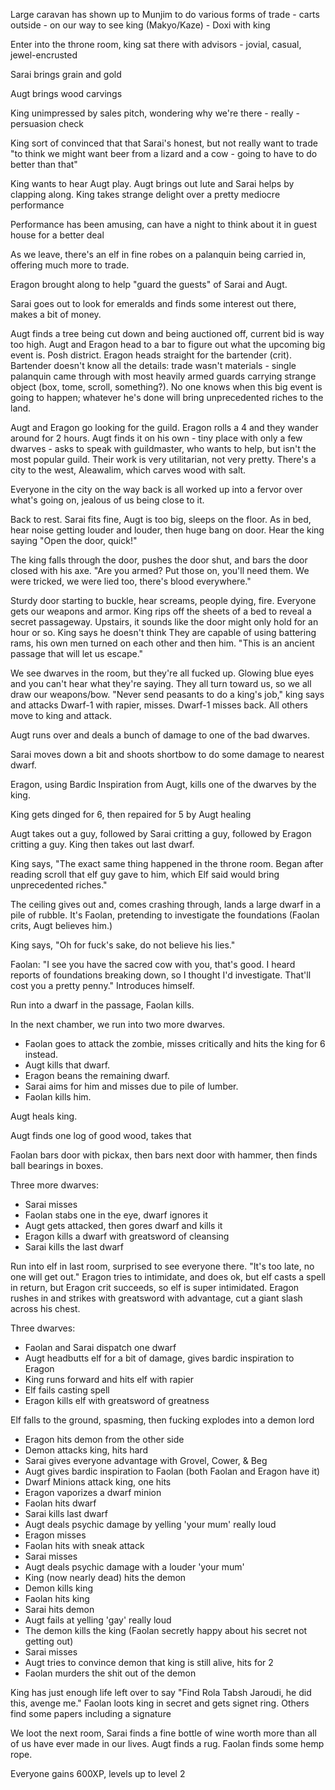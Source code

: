 ---
---

Large caravan has shown up to Munjim to do various forms of trade - carts outside - on our way to see king (Makyo/Kaze) - Doxi with king

Enter into the throne room, king sat there with advisors - jovial, casual, jewel-encrusted

Sarai brings grain and gold

Augt brings wood carvings

King unimpressed by sales pitch, wondering why we're there - really - persuasion check

King sort of convinced that that Sarai's honest, but not really want to trade "to think we might want beer from a lizard and a cow - going to have to do better than that"

King wants to hear Augt play. Augt brings out lute and Sarai helps by clapping along. King takes strange delight over a pretty mediocre performance

Performance has been amusing, can have a night to think about it in guest house for a better deal

As we leave, there's an elf in fine robes on a palanquin being carried in, offering much more to trade.

Eragon brought along to help "guard the guests" of Sarai and Augt.

Sarai goes out to look for emeralds and finds some interest out there, makes a bit of money.

Augt finds a tree being cut down and being auctioned off, current bid is way too high. Augt and Eragon head to a bar to figure out what the upcoming big event is. Posh district. Eragon heads straight for the bartender (crit). Bartender doesn't know all the details: trade wasn't materials - single palanquin came through with most heavily armed guards carrying strange object (box, tome, scroll, something?). No one knows when this big event is going to happen; whatever he's done will bring unprecedented riches to the land.

Augt and Eragon go looking for the guild. Eragon rolls a 4 and they wander around for 2 hours. Augt finds it on his own - tiny place with only a few dwarves - asks to speak with guildmaster, who wants to help, but isn't the most popular guild. Their work is very utilitarian, not very pretty. There's a city to the west, Aleawalim, which carves wood with salt.

Everyone in the city on the way back is all worked up into a fervor over what's going on, jealous of us being close to it.

Back to rest. Sarai fits fine, Augt is too big, sleeps on the floor. As in bed, hear noise getting louder and louder, then huge bang on door. Hear the king saying "Open the door, quick!"

The king falls through the door, pushes the door shut, and bars the door closed with his axe. "Are you armed? Put those on, you'll need them. We were tricked, we were lied too, there's blood everywhere."

Sturdy door starting to buckle, hear screams, people dying, fire. Everyone gets our weapons and armor. King rips off the sheets of a bed to reveal a secret passageway.  Upstairs, it sounds like the door might only hold for an hour or so. King says he doesn't think They are capable of using battering rams, his own men turned on each other and then him. "This is an ancient passage that will let us escape."

We see dwarves in the room, but they're all fucked up. Glowing blue eyes and you can't hear what they're saying. They all turn toward us, so we all draw our weapons/bow. "Never send peasants to do a king's job," king says and attacks Dwarf-1 with rapier, misses. Dwarf-1 misses back. All others move to king and attack.

Augt runs over and deals a bunch of damage to one of the bad dwarves.

Sarai moves down a bit and shoots shortbow to do some damage to nearest dwarf.

Eragon, using Bardic Inspiration from Augt, kills one of the dwarves by the king.

King gets dinged for 6, then repaired for 5 by Augt healing

Augt takes out a guy, followed by Sarai critting a guy, followed by Eragon critting a guy. King then takes out last dwarf.

King says, "The exact same thing happened in the throne room. Began after reading scroll that elf guy gave to him, which Elf said would bring unprecedented riches."

The ceiling gives out and, comes crashing through, lands a large dwarf in a pile of rubble. It's Faolan, pretending to investigate the foundations (Faolan crits, Augt believes him.)

King says, "Oh for fuck's sake, do not believe his lies."

Faolan: "I see you have the sacred cow with you, that's good. I heard reports of foundations breaking down, so I thought I'd investigate. That'll cost you a pretty penny." Introduces himself.

Run into a dwarf in the passage, Faolan kills.

In the next chamber, we run into two more dwarves.
* Faolan goes to attack the zombie, misses critically and hits the king for 6 instead.
* Augt kills that dwarf.
* Eragon beans the remaining dwarf.
* Sarai aims for him and misses due to pile of lumber.
* Faolan kills him.

Augt heals king.

Augt finds one log of good wood, takes that

Faolan bars door with pickax, then bars next door with hammer, then finds ball bearings in boxes.

Three more dwarves:
* Sarai misses
* Faolan stabs one in the eye, dwarf ignores it
* Augt gets attacked, then gores dwarf and kills it
* Eragon kills a dwarf with greatsword of cleansing
* Sarai kills the last dwarf

Run into elf in last room, surprised to see everyone there. "It's too late, no one will get out." Eragon tries to intimidate, and does ok, but elf casts a spell in return, but Eragon crit succeeds, so elf is super intimidated. Eragon rushes in and strikes with greatsword with advantage, cut a giant slash across his chest.

Three dwarves:
* Faolan and Sarai dispatch one dwarf
* Augt headbutts elf for a bit of damage, gives bardic inspiration to Eragon
* King runs forward and hits elf with rapier
* Elf fails casting spell
* Eragon kills elf with greatsword of greatness

Elf falls to the ground, spasming, then fucking explodes into a demon lord
* Eragon hits demon from the other side
* Demon attacks king, hits hard
* Sarai gives everyone advantage with Grovel, Cower, & Beg
* Augt gives bardic inspiration to Faolan (both Faolan and Eragon have it)
* Dwarf Minions attack king, one hits
* Eragon vaporizes a dwarf minion
* Faolan hits dwarf
* Sarai kills last dwarf
* Augt deals psychic damage by yelling 'your mum' really loud
* Eragon misses
* Faolan hits with sneak attack
* Sarai misses
* Augt deals psychic damage with a louder 'your mum'
* King (now nearly dead) hits the demon
* Demon kills king
* Faolan hits king
* Sarai hits demon
* Augt fails at yelling 'gay' really loud
* The demon kills the king (Faolan secretly happy about his secret not getting out)
* Sarai misses
* Augt tries to convince demon that king is still alive, hits for 2
* Faolan murders the shit out of the demon

King has just enough life left over to say "Find Rola Tabsh Jaroudi, he did this, avenge me." Faolan loots king in secret and gets signet ring. Others find some papers including a signature

We loot the next room, Sarai finds a fine bottle of wine worth more than all of us have ever made in our lives. Augt finds a rug. Faolan finds some hemp rope.

Everyone gains 600XP, levels up to level 2
